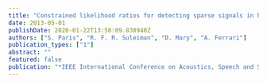 ```yaml
---
title: "Constrained likelihood ratios for detecting sparse signals in highly noisy 3D data"
date: 2013-05-01
publishDate: 2020-01-22T13:50:09.838940Z
authors: ["S. Paris", "R. F. R. Suleiman", "D. Mary", "A. Ferrari"]
publication_types: ["1"]
abstract: ""
featured: false
publication: "*IEEE International Conference on Acoustics, Speech and Signal Processing (ICASSP)*"
---
```


